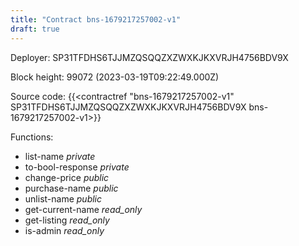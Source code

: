 ```yaml
---
title: "Contract bns-1679217257002-v1"
draft: true
---
```

Deployer: SP31TFDHS6TJJMZQSQQZXZWXKJKXVRJH4756BDV9X


 



Block height: 99072 (2023-03-19T09:22:49.000Z)

Source code: {{<contractref "bns-1679217257002-v1" SP31TFDHS6TJJMZQSQQZXZWXKJKXVRJH4756BDV9X bns-1679217257002-v1>}}

Functions:

* list-name _private_
* to-bool-response _private_
* change-price _public_
* purchase-name _public_
* unlist-name _public_
* get-current-name _read_only_
* get-listing _read_only_
* is-admin _read_only_
